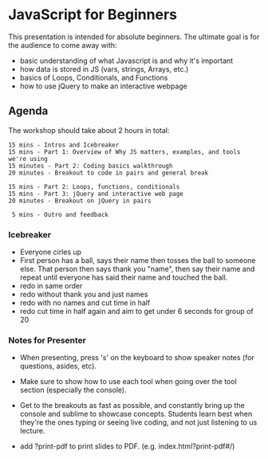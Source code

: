 # JavaScript for Beginners

This presentation is intended for absolute beginners. The ultimate goal is for the audience to come away with:

- basic understanding of what Javascript is and why it's important
- how data is stored in JS (vars, strings, Arrays, etc.)
- basics of Loops, Conditionals, and Functions
- how to use jQuery to make an interactive webpage

## Agenda

The workshop should take about 2 hours in total:

```
15 mins - Intros and Icebreaker
15 mins - Part 1: Overview of Why JS matters, examples, and tools we're using
15 minutes - Part 2: Coding basics walkthrough
20 minutes - Breakout to code in pairs and general break

15 mins - Part 2: Loops, functions, conditionals
15 mins - Part 3: jQuery and interactive web page
20 minutes - Breakout on jQuery in pairs

 5 mins - Outro and feedback
```

### Icebreaker
- Everyone cirles up
- First person has a ball, says their name then tosses the ball to someone else. That person then says thank you "name", then say their name and repeat until everyone has said their name and touched the ball.
- redo in same order
- redo without thank you and just names
- redo with no names and cut time in half
- redo cut time in half again and aim to get under 6 seconds for group of 20

### Notes for Presenter

- When presenting, press 's' on the keyboard to show speaker notes (for questions, asides, etc).

- Make sure to show how to use each tool when going over the tool section (especially the console).

- Get to the breakouts as fast as possible, and constantly bring up the console and sublime to showcase concepts. Students learn best when they're the ones typing or seeing live coding, and not just listening to us lecture.

- add ?print-pdf to print slides to PDF. (e.g. index.html?print-pdf#/)